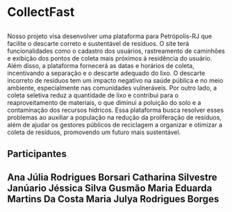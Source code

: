 # CollectFast

## 
Nosso projeto visa desenvolver uma plataforma para Petrópolis-RJ que facilite o descarte correto e sustentável de resíduos. O site terá funcionalidades como o cadastro dos usuários, rastreamento de caminhões e exibição dos pontos de coleta mais próximos à residência do usuário. Além disso, a plataforma fornecerá as datas e horários de coleta, incentivando a separação e o descarte adequado do lixo.
O descarte incorreto de resíduos tem um impacto negativo na saúde pública e no meio ambiente, especialmente nas comunidades vulneráveis. Por outro lado, a coleta seletiva reduz a quantidade de lixo e contribui para o reaproveitamento de materiais, o que diminui a poluição do solo e a contaminação dos recursos hídricos. 
Essa plataforma busca resolver esses problemas ao auxiliar a população na redução da proliferação de resíduos, além de ajudar os gestores públicos de reciclagem a organizar e otimizar a coleta de resíduos, promovendo um futuro mais sustentável.




## Participantes 
Ana Júlia Rodrigues Borsari 
Catharina Silvestre Janúario
Jéssica Silva Gusmão 
Maria Eduarda Martins Da Costa
Maria Julya Rodrigues Borges
--
